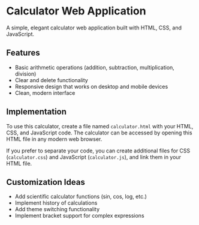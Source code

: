 # Calculator Web Application

A simple, elegant calculator web application built with HTML, CSS, and JavaScript.

## Features

- Basic arithmetic operations (addition, subtraction, multiplication, division)
- Clear and delete functionality
- Responsive design that works on desktop and mobile devices
- Clean, modern interface

## Implementation

To use this calculator, create a file named `calculator.html` with your HTML, CSS, and JavaScript code. The calculator can be accessed by opening this HTML file in any modern web browser.

If you prefer to separate your code, you can create additional files for CSS (`calculator.css`) and JavaScript (`calculator.js`), and link them in your HTML file.

## Customization Ideas

- Add scientific calculator functions (sin, cos, log, etc.)
- Implement history of calculations
- Add theme switching functionality
- Implement bracket support for complex expressions